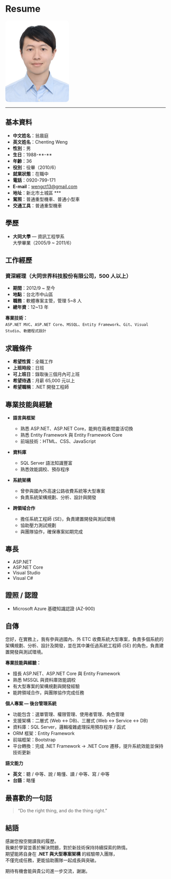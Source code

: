 # Resume

<img src="photo.jpg" alt="個人照片" width="200" style="border-radius:10px;" />

---

## 基本資料

- **中文姓名**：翁晨庭  
- **英文姓名**：Chenting Weng  
- **性別**：男  
- **生日**：1988-\*\*-\*\*  
- **年齡**：36  
- **役別**：役畢（2010/6）  
- **就業狀態**：在職中  
- **電話**：0920-799-171  
- **E-mail**：wengct13@gmail.com  
- **地址**：新北市土城區 ***  
- **駕照**：普通重型機車、普通小型車  
- **交通工具**：普通重型機車  


## 學歷

- **大同大學** — 資訊工程學系  
  大學畢業（2005/9 ~ 2011/6）  


## 工作經歷

### 資深經理（大同世界科技股份有限公司，500 人以上）
- **期間**：2012/9 ~ 至今  
- **地點**：台北市中山區  
- **職務**：軟體專案主管，管理 5~8 人  
- **總年資**：12~13 年  

**專業技術：**  
`ASP.NET MVC`、`ASP.NET Core`、`MSSQL`、`Entity Framework`、`Git`、`Visual Studio`、`軟體程式設計`


## 求職條件

- **希望性質**：全職工作  
- **上班時段**：日班  
- **可上班日**：錄取後三個月內可上班  
- **希望待遇**：月薪 65,000 元以上  
- **希望職稱**：.NET 開發工程師  


## 專業技能與經驗

- **語言與框架**  
  - 熟悉 ASP.NET、ASP.NET Core，能夠在兩者間靈活切換  
  - 熟悉 Entity Framework 與 Entity Framework Core  
  - 前端技術：HTML、CSS、JavaScript  

- **資料庫**  
  - SQL Server 語法知識豐富  
  - 熟悉效能調校、預存程序  

- **系統架構**  
  - 曾參與國內外高速公路收費系統等大型專案  
  - 負責系統架構規劃、分析、設計與開發  

- **跨領域合作**  
  - 擔任系統工程師 (SE)，負責建置開發與測試環境  
  - 協助壓力測試規劃  
  - 與團隊協作，確保專案如期完成  


## 專長

- ASP.NET  
- ASP.NET Core
- Visual Studio  
- Visual C#  


## 證照 / 認證

- Microsoft Azure 基礎知識認證 (AZ-900)  


## 自傳

您好，在實務上，我有參與過國內、外 ETC 收費系統大型專案，負責多個系統的架構規劃、分析、設計及開發，並在其中兼任過系統工程師 (SE) 的角色，負責建置開發與測試環境。  

**專業技能與經驗：**  
- 擅長 ASP.NET、ASP.NET Core 與 Entity Framework  
- 熟悉 MSSQL 與資料庫效能調校  
- 有大型專案的架構規劃與開發經驗  
- 能跨領域合作，與團隊協作完成任務  
 
**個人專案 — 後台管理系統**
- 功能包含：選單管理、權限管理、使用者管理、角色管理  
- 支援架構：二層式 (Web <-> DB)、三層式 (Web <-> Service <-> DB)  
- 資料庫：SQL Server，邏輯複雜處理採用預存程序 / 函式 
- ORM 框架：Entity Framework  
- 前端框架：Bootstrap  
- 平台轉換：完成 .NET Framework → .NET Core 遷移，提升系統效能並保持技術更新  


**語文能力**

- **英文**：聽 / 中等、說 / 略懂、讀 / 中等、寫 / 中等  
- **台語**：略懂

## 最喜歡的一句話

> “Do the right thing, and do the thing right.”

## 結語

感謝您撥空閱讀我的履歷。  
我樂於學習並善於解決問題，對於新技術保持持續探索的熱情。  
期望能將自身在 **.NET 與大型專案架構** 的經驗帶入團隊，  
不僅完成任務，更能協助團隊一起成長與突破。  

期待有機會能與貴公司進一步交流，謝謝。
